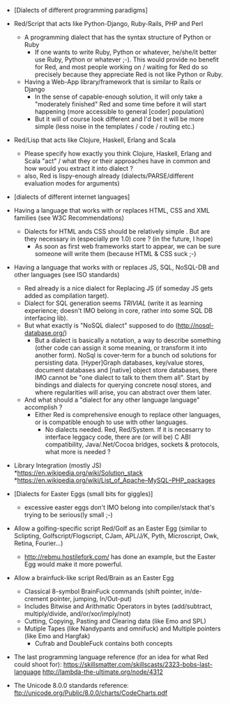 * [Dialects of different programming paradigms]
* Red/Script that acts like Python-Django, Ruby-Rails, PHP and Perl
    * A programming dialect that has the syntax structure of Python or Ruby
        * If one wants to write Ruby, Python or whatever, he/she/it better use Ruby, Python or whatever ;-). This would provide no benefit for Red, and most people working on / waiting for Red do so precisely because they appreciate Red is not like Python or Ruby.
    * Having a Web-App library/framework that is similar to Rails or Django
        * In the sense of capable-enough solution, it will only take a "moderately finished" Red and some time before it will start happening (more accessible to general [coder] population)
        * But it will of course look different and I'd bet it will be more simple (less noise in the templates / code / routing etc.)
* Red/Lisp that acts like Clojure, Haskell, Erlang and Scala
    * Please specify how exactly you think Clojure, Haskell, Erlang and Scala "act" / what they or their approaches have in common and how would you extract it into dialect ?
    * also, Red is lispy-enough already (dialects/PARSE/different evaluation modes for arguments)
* [dialects of different internet languages]
* Having a language that works with or replaces HTML, CSS and XML families (see W3C Recommendations)
    * Dialects for HTML ands CSS should be relatively simple . But are they necessary in (especially pre 1.0) core ? (in the future, I hope)
        * As soon as first web frameworks start to appear, we can be sure someone will write them (because HTML & CSS suck ;-)
* Having a language that works with or replaces JS, SQL, NoSQL-DB and other languages (see ISO standards) 
    * Red already is a nice dialect for Replacing JS (if someday JS gets added as compilation target).
    * Dialect for SQL generation seems _TRIVIAL_ (write it as learning experience; doesn't IMO belong in core, rather into some SQL DB interfacing lib).
    * But what exactly is "NoSQL dialect" supposed to do (http://nosql-database.org/)
        * But a dialect is basically a notation, a way to describe something (other code can assign it some meaning, or transform it into another form). NoSql is cover-term for a bunch od solutions for persisting data. [Hyper]Graph databases, key/value stores, document databases and [native] object store databases, there IMO cannot be "one dialect to talk to them them all". Start by bindings and dialects for querying concrete nosql stores, and where regularities will arise, you can abstract over them later.
    * And what should a "dialect for any other language language" accomplish ?
        * Either Red is comprehensive enough to replace other languages, or is compatible enough to use with other languages.
            * No dialects needed. Red, Red/System. If it is necesarry to interface leggacy code, there are (or will be) C ABI compatibility, Java/.Net/Cocoa bridges, sockets & protocols, what more is needed ?
* Library Integration (mostly JS)
    *https://en.wikipedia.org/wiki/Solution_stack
    *https://en.wikipedia.org/wiki/List_of_Apache–MySQL–PHP_packages
* [Dialects for Easter Eggs (small bits for giggles)]
    * excessive easter eggs don't IMO belong into compiler/stack that's trying to be serious(ly small ;-)
* Allow a golfing-specific script Red/Golf as an Easter Egg (similar to Sclipting, Golfscript/Flogscript, CJam, APL/J/K, Pyth, Microscript, Owk, Retina, Fourier...)
    * http://rebmu.hostilefork.com/ has done an example, but the Easter Egg would make it more powerful.
* Allow a brainfuck-like script Red/Brain as an Easter Egg
    * Classical 8-symbol BrainFuck commands (shift pointer, in/de-crement pointer, jumping, In/Out-put)
    * Includes Bitwise and Arithmatic Operators in bytes (add/subtract, multiply/divide, and/or/xor/imply/not)
    * Cutting, Copying, Pasting and Clearing data (like Emo and SPL)
    * Mutiple Tapes (like Nandypants and omnifuck) and  Multiple pointers (like Emo and Hargfak)
        * Cufrab and DoubleFuck contains both concepts

* The last programming language reference (for an idea for what Red could shoot for): https://skillsmatter.com/skillscasts/2323-bobs-last-language http://lambda-the-ultimate.org/node/4312
* The Unicode 8.0.0 standards reference: ftp://unicode.org/Public/8.0.0/charts/CodeCharts.pdf